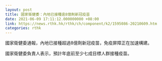 ```yaml
---
layout: post
title: 國家衛健委：內地已接種逾8億劑新冠疫苗
date: 2021-06-09 17:11:12.000000000 +08:00
link: https://news.rthk.hk/rthk/ch/component/k2/1595086-20210609.htm
categories: rthk
---
```


國家衛健委通報，內地已接種超過8億劑新冠疫苗，免疫屏障正在加速構建。

國家衛健委負責人表示，預計年底前至少七成目標人群接種疫苗。

